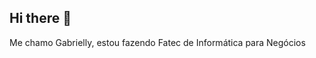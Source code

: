 ## Hi there 👋


Me chamo Gabrielly, estou fazendo Fatec de Informática para Negócios
<!--
**gabriellyLP01/gabriellyLP01** is a ✨ _special_ ✨ repository because its `README.md` (this file) appears on your GitHub profile.

Here are some ideas to get you started:

🔭 Estou trabalhando em melhorar os meus conhecimentos em linguagem de programação e banco de dados

🌱 Eu estou aprendendo algumas linguagens de programação como o Python, C++ etc e banco de dados.
